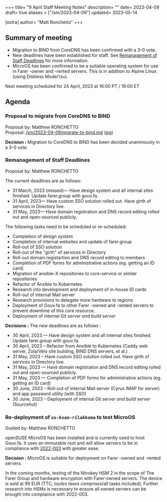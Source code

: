+++
title= "9 April Staff Meeting Notes"
description= ""
date= 2023-04-09
draft= true
aliases = ["/sm/2023-04-09"]
updated= 2023-05-14

[extra]
author= "Matt Ronchetto"
+++

## Summary of meeting
- Migration to BIND from CoreDNS has been confirmed with a 3-0 vote.
- New deadlines have been established for staff. See [Remanagement of Staff Deadlines](#remanangement-of-staff-deadlines) for more information.
- MicroOS has been confirmed to be a suitable operating system for use in Farer -owner and -rented servers. This is in addition to Alpine Linux (using Diskless Mode/`lbu`).

Next meeting scheduled for 24 April, 2023 at 16:00 PT / 19:00 ET

## Agenda

### Proposal to migrate from CoreDNS to BIND
Proposal by: Matthew RONCHETTO<br>
Proposal: [/sm/2023-04-09/migrate-to-bind.md](/sm/2023-04-09/migrate-to-bind.md) ([sig](/sm/2023-04-09/migrate-to-bind.md.sig))

**Decision :** Migration to CoreDNS to BIND has been decided unanimously in a 3-0 vote.

### Remanagement of Staff Deadlines
Proposal by: Matthew RONCHETTO<br>

The current deadlines are as follows:
  - 31 March, 2023 (missed)— Have design system and all internal sites finished. Update farer.group with gouv.fa.
  - 31 April, 2023— Have custom SSO solution rolled out. Have girth of services in Directory live.
  - 31 May, 2023— Have domain registration and DNS record editing rolled out and open-sourced publicly.

The following tasks need to be scheduled or re-scheduled:
  - Completion of design system
  - Completion of internal websites and update of farer.group
  - Roll-out of SSO solution
  - Roll-out of the "girth" of services in Directory
  - Roll-out domain registartion and DNS record editing to members
  - Completion of PDF forms for administrative actions (eg. getting an ID card)
  - Migration of ansible-X repositories to core-service or similar repositories
  - Refactor of Ansible to Kubernetes
  - Research into development and deployment of in-house ID cards
  - Roll-out of internal Mail server
  - Research provisions to delegate more hardware to regions
  - Deployment of Gouv.fa to other Farer -owned and -rented servers to prevent downtime of this core resource.
  - Deployment of internal Git server *and build server*

**Decisions :** The new deadlines are as follows :
  - 30 April, 2023 — Have design system and all internal sites finished. Update farer.group with gouv.fa.
  - 30 April, 2023 – Refactor from Ansible to Kubernetes (Caddy web server, Zola/Vélo site building, BIND DNS servers, et al.)
  - 31 May, 2023 – Have custom SSO solution rolled out. Have girth of services in Directory live.
  - 31 May, 2023 — Have domain registration and DNS record editing rolled out and open-sourced publicly.
  - 31 May, 2023 — Completion of PDF forms for administrative actions (eg. getting an ID card)
  - 30 June, 2023 – Roll-out of internal Mail server (Cyrus IMAP for server) and app password utility (with SSO)
  - 30 June, 2023 – Deployment of internal Git server *and build server* (Sourcehut)

### Re-deployment of `us-ksan-rilakkuma` to test MicroOS
Guided by: Matthew RONCHETTO<br>

openSUSE MicroOS has been installed and is currently used to host Gouv.fa. It uses an immutable root and will allow servers to be in compliance with [2022-003](/fedlex/2022-003) with greater ease.

**Decision :** MicroOS is suitable for deployment on Farer -owned and -rented servers.

In the coming months, testing of the Nitrokey HSM 2 in the scope of The Farer Group and hardware encryption with Farer-owned servers. The device is sold at 99 EUR (TTC; *toutes taxes comprises*/all taxes included). Further research into HSMs is necessary to ensure all owned servers can be brought into complaince with 2022-003.
